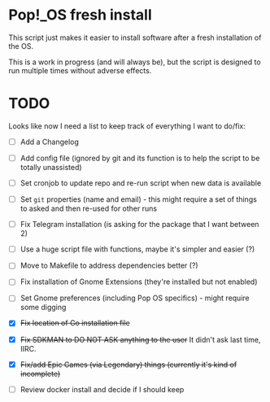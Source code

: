 # Pop!_OS fresh install

This script just makes it easier to install software after a fresh installation of the OS.

This is a work in progress (and will always be), but the script is designed to run multiple times without adverse effects.

# TODO

Looks like now I need a list to keep track of everything I want to do/fix:

- [ ] Add a Changelog
- [ ] Add config file (ignored by git and its function is to help the script to be totally unassisted)
- [ ] Set cronjob to update repo and re-run script when new data is available
- [ ] Set `git` properties (name and email) - this might require a set of things to asked and then re-used for other runs
- [ ] Fix Telegram installation (is asking for the package that I want between 2)
- [ ] Use a huge script file with functions, maybe it's simpler and easier (?)
- [ ] Move to Makefile to address dependencies better (?)
- [ ] Fix installation of Gnome Extensions (they're installed but not enabled)
- [ ] Set Gnome preferences (including Pop OS specifics) - might require some digging
- [X] ~~Fix location of Go installation file~~
- [X] ~~Fix SDKMAN to DO NOT ASK anything to the user~~ It didn't ask last time, IIRC.
- [X] ~~Fix/add Epic Games (via Legendary) things (currently it's kind of incomplete)~~
- [ ] Review docker install and decide if I should keep
    
